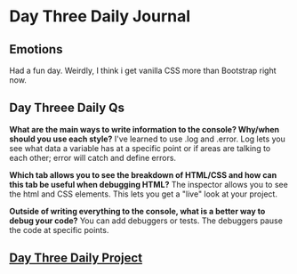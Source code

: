 # Day Three Daily Journal

## Emotions

Had a fun day. Weirdly, I think i get vanilla CSS more than Bootstrap right now.

## Day Threee Daily Qs

**What are the main ways to write information to the console? Why/when should you use each style?**
I've learned to use .log and .error. Log lets you see what data a variable has at a specific point or if areas are talking to each other; error will catch and define errors.

**Which tab allows you to see the breakdown of HTML/CSS and how can this tab be useful when debugging HTML?**
The inspector allows you to see the html and CSS elements. This lets you get a "live" look at your project.

**Outside of writing everything to the console, what is a better way to debug your code?**
You can add debuggers or tests. The debuggers pause the code at specific points.

## [Day Three Daily Project](https://github.com/CMitchell5619/RPS)
